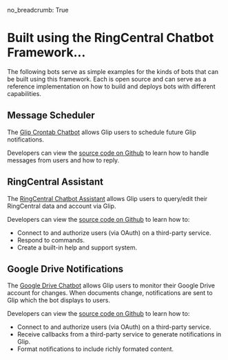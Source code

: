 no_breadcrumb: True

# Built using the RingCentral Chatbot Framework...

The following bots serve as simple examples for the kinds of bots that can be built using this framework. Each is open source and can serve as a reference implementation on how to build and deploys bots with different capabilities. 

## Message Scheduler

The [Glip Crontab Chatbot](https://www.ringcentral.com/apps/glip-crontab-chatbot) allows Glip users to schedule future Glip notifications.

Developers can view the [source code on Github](https://github.com/tylerlong/glip-crontab-chatbot) to learn how to handle messages from users and how to reply.

## RingCentral Assistant

The [RingCentral Chatbot Assistant](https://www.ringcentral.com/apps/glip-rc-assistant-chatbot) allows Glip users to query/edit their RingCentral data and account via Glip.

Developers can view the [source code on Github](https://github.com/tylerlong/rc-assistant) to learn how to:

* Connect to and authorize users (via OAuth) on a third-party service.
* Respond to commands.
* Create a built-in help and support system. 

## Google Drive Notifications

The [Google Drive Chatbot](https://www.ringcentral.com/apps/glip-google-drive-chatbot) allows Glip users to monitor their Google Drive account for changes. When documents change, notifications are sent to Glip which the bot displays to users.

Developers can view the [source code on Github](https://github.com/tylerlong/glip-google-drive-chatbot) to learn how to:

* Connect to and authorize users (via OAuth) on a third-party service.
* Receive callbacks from a third-party service to generate notifications in Glip.
* Format notifications to include richly formated content. 